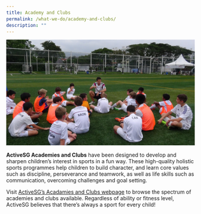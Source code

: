 ```yaml
---
title: Academy and Clubs
permalink: /what-we-do/academy-and-clubs/
description: ""
---
```

![Real Madrid Foundation Technical Academy adopts Game for Life](/images/Sport%20Education/Sports%20Leadership/Game%20For%20Life/Stories/RM_DSC00041_edit.jpeg)

**ActiveSG Academies and Clubs** have been designed to develop and sharpen children’s interest in sports in a fun way. These high-quality holistic sports programmes help children to build character, and learn core values such as discipline, perseverance and teamwork, as well as life skills such as communication, overcoming challenges and goal setting. 

Visit [ActiveSG’s Acadamies and Clubs webpage](https://www.myactivesg.com/programmes/academy) to browse the spectrum of academies and clubs available. Regardless of ability or fitness level, ActiveSG believes that there’s always a sport for every child!